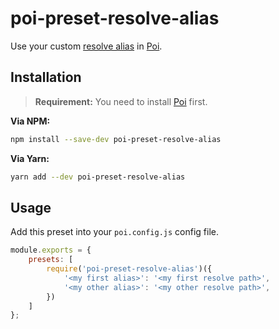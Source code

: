 # poi-preset-resolve-alias

Use your custom [resolve alias](https://webpack.js.org/configuration/resolve/#resolve-alias) in [Poi](https://github.com/egoist/poi).

## Installation

> **Requirement:** You need to install [Poi](https://github.com/egoist/poi) first.

**Via NPM:**

```bash
npm install --save-dev poi-preset-resolve-alias
```

**Via Yarn:**

```bash
yarn add --dev poi-preset-resolve-alias
```

## Usage

Add this preset into your `poi.config.js` config file.

```javascript
module.exports = {
	presets: [
		require('poi-preset-resolve-alias')({
			'<my first alias>': '<my first resolve path>',
			'<my other alias>': '<my other resolve path>',
		})
	]
};
```
